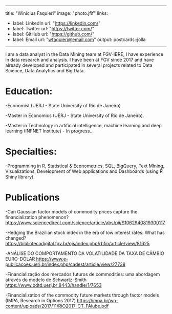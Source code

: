 

---
title: "Winicius Faquieri"
image: "photo.jfif"
links:
  - label: LinkedIn
    url: "https://linkedin.com/"
  - label: Twitter
    url: "https://twitter.com/"
  - label: GitHub
    url: "https://github.com/"
  - label: Email
    url: "wfaquieri@email.com"
output:
  postcards::jolla
---
 
I am a data analyst in the Data Mining team at FGV-IBRE, I have experience in data research and analysis. I have been at FGV since 2017 and have already developed and participated in several projects related to Data Science, Data Analytics and Big Data.

# Education:

-Economist (UERJ - State University of Rio de Janeiro)

-Master in Economics (UERJ - State University of Rio de Janeiro).

-Master in Technology in artificial intelligence, machine learning and deep learning (INFNET Institute) - In progress...


# Specialties:

-Programming in R, Statistical & Econometrics, SQL, BigQuery, Text Mining, Visualizations, Development of Web applications and Dashboards (using R Shiny library).


# Publications

-Can Gaussian factor models of commodity prices capture the financialization phenomenon?
https://www.sciencedirect.com/science/article/abs/pii/S1062940819300117

-Hedging the Brazilian stock index in the era of low interest rates: What has changed?
https://bibliotecadigital.fgv.br/ojs/index.php/rbfin/article/view/81625

-ANÁLISE DO COMPORTAMENTO DA VOLATILIDADE DA TAXA DE CÂMBIO EURO-DÓLAR
https://www.e-publicacoes.uerj.br/index.php/cadest/article/view/27738

-Financialização dos mercados futuros de commodities: uma abordagem através do modelo de Schwartz-Smith
https://www.bdtd.uerj.br:8443/handle/1/7653

-Financialization of the commodity future markets through factor models (IMPA, Research in Options 2017)
https://impa.br/wp-content/uploads/2017/11/RiO2017-CT_FAiube.pdf


